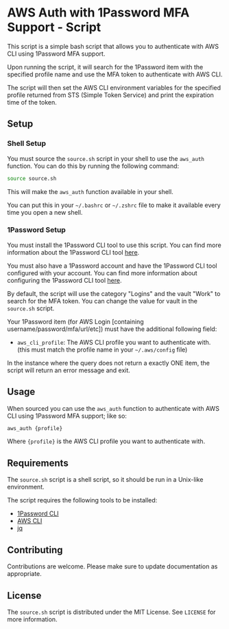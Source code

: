 # AWS Auth with 1Password MFA Support - Script

This script is a simple bash script that allows you to authenticate with AWS CLI using 1Password MFA support.

Upon running the script, it will search for the 1Password item with the specified profile name and use the MFA token to authenticate with AWS CLI.

The script will then set the AWS CLI environment variables for the specified profile returned from STS (Simple Token Service) and print the expiration time of the token.

## Setup

### Shell Setup

You must source the `source.sh` script in your shell to use the `aws_auth` function. You can do this by running the following command:

```bash
source source.sh
```

This will make the `aws_auth` function available in your shell.

You can put this in your `~/.bashrc` or `~/.zshrc` file to make it available every time you open a new shell.

### 1Password Setup

You must install the 1Password CLI tool to use this script. You can find more information about the 1Password CLI tool [here](https://support.1password.com/command-line/).

You must also have a 1Password account and have the 1Password CLI tool configured with your account. You can find more information about configuring the 1Password CLI tool [here](https://support.1password.com/command-line-getting-started/).

By default, the script will use the category "Logins" and the vault "Work" to search for the MFA token. You can change the value for vault in the `source.sh` script.

Your 1Password item (for AWS Login [containing username/password/mfa/url/etc]) must have the additional following field:

- `aws_cli_profile`: The AWS CLI profile you want to authenticate with. (this must match the profile name in your `~/.aws/config` file)

In the instance where the query does not return a exactly ONE item, the script will return an error message and exit.

## Usage

When sourced you can use the `aws_auth` function to authenticate with AWS CLI using 1Password MFA support; like so:

```bash
aws_auth {profile}
``` 

Where `{profile}` is the AWS CLI profile you want to authenticate with.

## Requirements

The `source.sh` script is a shell script, so it should be run in a Unix-like environment.

The script requires the following tools to be installed:

- [1Password CLI](https://support.1password.com/command-line/)
- [AWS CLI](https://aws.amazon.com/cli/)
- [jq](https://stedolan.github.io/jq/)

## Contributing

Contributions are welcome. Please make sure to update documentation as appropriate.

## License

The `source.sh` script is distributed under the MIT License. See `LICENSE` for more information.
